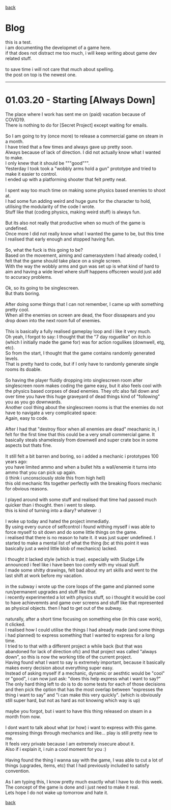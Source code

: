 [back](index) <br>

<h1>Blog</h1>
this is a test.<br>
i am documenting the developmet of a game here.<br>
if that does not distract me too much, i will keep writing about game dev related stuff.<br>
<br>
to save time i will not care that much about spelling.
<br>
the post on top is the newest one. <br>

-----------------------------------------------------
<h1>01.03.20 - Starting [Always Down]</h1>

The place where I work has sent me on (paid) vacation because of COVID19.<br>
There is nothing to do for [Secret Project] except waiting for emails.<br>
<br>
So I am going to try (once more) to release a commercial game on steam in a month.
<br>
I have tried that a few times and always gave up pretty soon.<br>
Always because of lack of direction. I did not actually know what I wanted to make.<br>
I only knew that it should be """good""".
<br>
Yesterday I took took a "wobbly arms hold a gun" prototype and tried to make it easier to control.<br>
I ended up with a platforming shooter that felt pretty neat.<br>
<br>
I spent way too much time on making some physics based enemies to shoot at.<br>
I had some fun adding weird and huge guns for the character to hold, utilising the modularity of the code I wrote.<br>
Stuff like that (coding physics, making weird stuff) is always fun.<br>
<br>
But its also not really that productive when so much of the game is undefined.<br>
Once more I did not really know what I wanted the game to be, but this time I realised that early enough and stopped having fun.<br>
<br>
So, what the fuck is this going to be?<br>
Based on the movement, aiming and camerasystem I had already coded, I felt that the game should take place on a single screen.<br>
With the way the wobbly arms and gun was set up is what kind of hard to aim and having a wide level where stuff happens offscreen would just add to accuracy problems.<br>
<br>
Ok, so its going to be singlescreen.<br>
But thats boring.<br>
<br>
After doing some things that I can not remember, I came up with something pretty cool.<br>
When all the enemies on screen are dead, the floor dissapears and you drop down into the next room full of enemies.<br>
<br>
This is basically a fully realised gameplay loop and i like it very much.<br>
Oh yeah, I forgot to say: I thought that the "7 day roguelike" on itch.io (which I initially made the game for) was for action rogulikes (downwell, etg, etc).<br>
So from the start, I thought that the game contains randomly generated levels.<br>
That is pretty hard to code, but if I only have to randomly generate single rooms its doable.<br>
<br>
So having the player fluidly dropping into singlescreen room after singlescreen room makes coding the game easy, but it also feels cool with the physics based corpses of dead enemies. They ofc also fall down and over time you have this huge graveyard of dead things kind of "following" you as you go downwards.
<br>
Another cool thing about the singlescreen rooms is that the enemies do not have to navigate a very complicated space:<br>
Again, easy to code.<br>
<br>
After I had that "destroy floor when all enemies are dead" meachanic in, I felt for the first time that this could be a very small commercial game. It basically steals shamelessly from downwell and super crate box in some aspects but thats fine.<br>
<br>
It still felt a bit barren and boring, so i added a mechanic i prototypes 100 years ago:<br>
you have limited ammo and when a bullet hits a wall/enemie it turns into ammo that you can pick up again.<br>
(i think i unconsciously stole this from high hell)<br>
this old mechanic fits together perfectly with the breaking floors mechanic for obvious reasons.<br>
<br>
I played around with some stuff and realised that time had passed much quicker than i thought. then i went to sleep.<br>
this is kind of turning into a diary? whatever :)<br>
<br>
I woke up today and hated the project immediatly.<br>
By using every ounce of selfcontrol i found withing myself i was able to force myself to sit down and do some little things on the game.<br>
i realised that there is no reason to hate it. it was just super undefined. I started to make a mental list of what the thing (bc at this point it was basically just a weird little blob of mechanics) lacked.<br>
<br>
I thought it lacked style (which is true). especially with Sludge Life announced i feel like i have been too comfy with my visual stuff.<br>
I made some shitty drawings, felt bad about my art skills and went to the last shift at work before my vacation.<br>
<br>
in the subway i wrote up the core loops of the game and planned some run/permanent upgrades and stuff like that.<br>
i recently experimented a lot with physics stuff, so i thought it would be cool to have achievemnts and game over screens and stuff like that represented as physical objects. then I had to get out of the subway.<br>
<br>
naturally, after a short time focusing on something else (in this case work), it clicked.<br>
I realised how I could utilise the things I had already made (and some things i had planned) to express something that I wanted to express for a long time.<br>
I tried to to that with a different project a while back (but that was abandoned for lack of direction ofc) and that project was called "always down", so this is now the working title of the current project.<br>
Having found what I want to say is extremely important, because it basically makes every decision about everything super easy.<br>
Instead of asking myself if a mechanic, dynamic or aesthtic would be "cool" or "good", i can now just ask: "does this help express what i want to say?"<br>
The only hard thing left to do is to do some tests for each of those decisions and then pick the option that has the most overlap between "expresses the thing i want to say" and "i can make this very quickly". (which is obviously still super hard, but not as hard as not knowing which way is up)<br>
<br>
maybe you forgot, but i want to have this thing released on steam in a month from now.<br>
<br>
I dont want to talk about what (or how) i want to express with this game.<br>
expressing things through mechanics and like... play is still pretty new to me.<br>
It feels very private because I am extremely insecure about it.<br>
Also if i explain it, i ruin a cool moment for you :)<br>
<br>
Having found the thing I wanna say with the game, I was able to cut a lot of things (upgrades, items, etc) that I had previously included to satisfy convention.<br>
<br>
As I am typing this, I know pretty much exactly what I have to do this week.<br>
The concept of the game is done and i just need to make it real.<br>
Lets hope I do not wake up tomorrow and hate it.<br>


[back](index)
